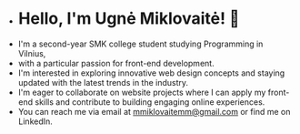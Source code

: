 - # Hello, I'm Ugnė Miklovaitė! 👋
- I'm a second-year SMK college student studying Programming in Vilnius,
- with a particular passion for front-end development.
- I'm interested in exploring innovative web design concepts and staying updated with the latest trends in the industry.
- I'm eager to collaborate on website projects where I can apply my front-end skills and contribute to building engaging online experiences.
- You can reach me via email at mmiklovaitemm@gmail.com or find me on LinkedIn.
  
<!---
mmiklovaitemm/mmiklovaitemm is a ✨ special ✨ repository because its `README.md` (this file) appears on your GitHub profile.
You can click the Preview link to take a look at your changes.
--->

